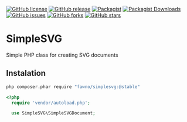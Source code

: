 [![GitHub license](https://img.shields.io/github/license/fawno/SimpleSVG.svg)](https://github.com/fawno/SimpleSVG/blob/master/LICENSE)
[![GitHub release](https://img.shields.io/github/release/fawno/SimpleSVG.svg)](https://github.com/fawno/SimpleSVG/releases)
[![Packagist](https://img.shields.io/packagist/v/fawno/SimpleSVG.svg)](https://packagist.org/packages/fawno/simplesvg)
[![Packagist Downloads](https://img.shields.io/packagist/dt/fawno/SimpleSVG)](https://packagist.org/packages/fawno/simplesvg/stats)
[![GitHub issues](https://img.shields.io/github/issues/fawno/SimpleSVG)](https://github.com/fawno/SimpleSVG/issues)
[![GitHub forks](https://img.shields.io/github/forks/fawno/SimpleSVG)](https://github.com/fawno/SimpleSVG/network)
[![GitHub stars](https://img.shields.io/github/stars/fawno/SimpleSVG)](https://github.com/fawno/SimpleSVG/stargazers)

# SimpleSVG

Simple PHP class for creating SVG documents

## Instalation

```sh
php composer.phar require "fawno/simplesvg:@stable"
```

```php
<?php
  require 'vendor/autoload.php';

  use SimpleSVG\SimpleSVGDocument;
```
